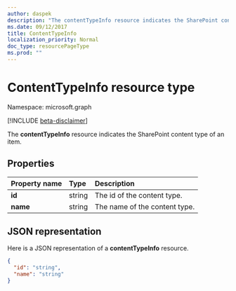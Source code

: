 ```yaml
---
author: daspek
description: "The contentTypeInfo resource indicates the SharePoint content type of an item."
ms.date: 09/12/2017
title: ContentTypeInfo
localization_priority: Normal
doc_type: resourcePageType
ms.prod: ""
---
```

# ContentTypeInfo resource type

Namespace: microsoft.graph

[!INCLUDE [beta-disclaimer](../../includes/beta-disclaimer.md)]

The **contentTypeInfo** resource indicates the SharePoint content type of an item.

## Properties

| Property name  | Type    | Description
|:---------------|:--------|:--------------------------------------------------
| **id**         | string  | The id of the content type.
| **name**       | string  | The name of the content type.

## JSON representation

Here is a JSON representation of a **contentTypeInfo** resource.
<!-- { "blockType": "resource", "@odata.type": "microsoft.graph.contentTypeInfo", "@type.aka": "oneDrive.contentTypeFacet" } -->

```json
{
  "id": "string",
  "name": "string"
}
```

<!--
{
  "type": "#page.annotation",
  "description": "",
  "keywords": "",
  "section": "documentation",
  "tocPath": "Resources/ContentTypeInfo",
  "suppressions": []
}
-->
